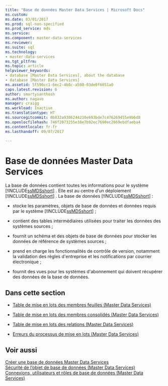 ```yaml
---
title: "Base de données Master Data Services | Microsoft Docs"
ms.custom: 
ms.date: 03/01/2017
ms.prod: sql-non-specified
ms.prod_service: mds
ms.service: 
ms.component: master-data-services
ms.reviewer: 
ms.suite: sql
ms.technology:
- master-data-services
ms.tgt_pltfrm: 
ms.topic: article
helpviewer_keywords:
- database [Master Data Services], about the database
- database [Master Data Services]
ms.assetid: 5f590cc1-6ec2-4b8c-a598-03de0f6051a0
caps.latest.revision: 6
author: smartysanthosh
ms.author: nagavo
manager: craigg
ms.workload: Inactive
ms.translationtype: HT
ms.sourcegitcommit: 0b832a9306244210e693bde7c476269455e9b6d8
ms.openlocfilehash: 746f2073255e38e7b92ec7690ec2669ebdfaeba4
ms.contentlocale: fr-fr
ms.lasthandoff: 09/07/2017

---
```

# <a name="master-data-services-database"></a>Base de données Master Data Services
  La base de données contient toutes les informations pour le système [!INCLUDE[ssMDSshort](../includes/ssmdsshort-md.md)] . Elle est au centre d’un déploiement [!INCLUDE[ssMDSshort](../includes/ssmdsshort-md.md)] . La base de données [!INCLUDE[ssMDSshort](../includes/ssmdsshort-md.md)] :  
  
-   stocke les paramètres, objets de base de données et données requis par le système [!INCLUDE[ssMDSshort](../includes/ssmdsshort-md.md)] ;  
  
-   contient des tables intermédiaires utilisées pour traiter les données des systèmes sources ;  
  
-   fournit un schéma et des objets de base de données pour stocker les données de référence de systèmes sources ;  
  
-   prend en charge les fonctionnalités de contrôle de version, notamment la validation des règles d'entreprise et les notifications par courrier électronique ;  
  
-   fournit des vues pour les systèmes d'abonnement qui doivent récupérer des données de la base de données.  
  
## <a name="in-this-section"></a>Dans cette section  
  
-   [Table de mise en lots des membres feuilles &#40;Master Data Services&#41;](../master-data-services/leaf-member-staging-table-master-data-services.md)  
  
-   [Table de mise en lots des membres consolidés &#40;Master Data Services&#41;](../master-data-services/consolidated-member-staging-table-master-data-services.md)  
  
-   [Table de mise en lots des relations &#40;Master Data Services&#41;](../master-data-services/relationship-staging-table-master-data-services.md)  
  
-   [Erreurs du processus de mise en lots &#40;Master Data Services&#41;](../master-data-services/staging-process-errors-master-data-services.md)  
  
## <a name="see-also"></a>Voir aussi  
 [Créer une base de données Master Data Services](../master-data-services/install-windows/create-a-master-data-services-database.md)   
 [Sécurité de l’objet de base de données &#40;Master Data Services&#41;](../master-data-services/database-object-security-master-data-services.md)   
 [Connexions, utilisateurs et rôles de base de données &#40;Master Data Services&#41;](../master-data-services/database-logins-users-and-roles-master-data-services.md)  
  
  

